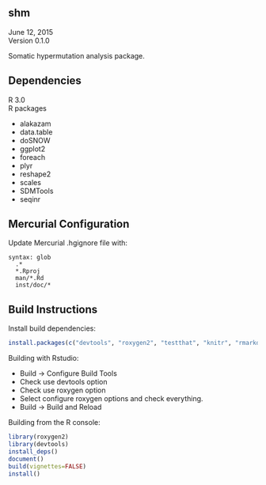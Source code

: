 shm
-------------------------------------------------------------------------------
June 12, 2015  
Version 0.1.0

Somatic hypermutation analysis package.

Dependencies
-------------------------------------------------------------------------------
R 3.0  
R packages

  -  alakazam
  -  data.table
  -  doSNOW
  -  ggplot2
  -  foreach
  -  plyr
  -  reshape2
  -  scales  
  -  SDMTools
  -  seqinr

Mercurial Configuration
-------------------------------------------------------------------------------
Update Mercurial .hgignore file with:  
```
syntax: glob
  .*
  *.Rproj
  man/*.Rd
  inst/doc/*
```

Build Instructions
-------------------------------------------------------------------------------
Install build dependencies:
```R
install.packages(c("devtools", "roxygen2", "testthat", "knitr", "rmarkdown"))
```

Building with Rstudio:

-  Build -> Configure Build Tools
-  Check use devtools option
-  Check use roxygen option
-  Select configure roxygen options and check everything.
-  Build -> Build and Reload

Building from the R console:

```R
library(roxygen2)
library(devtools)
install_deps()
document()
build(vignettes=FALSE)
install()
```